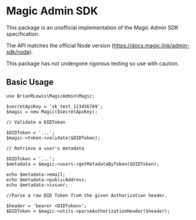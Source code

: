 # Magic Admin SDK

This package is an unofficial implementation of the Magic Admin SDK specification.

The API matches the official Node version (https://docs.magic.link/admin-sdk/node).

This package has not undergone rigorous testing so use with caution.

## Basic Usage

```
use BrianRLewis\MagicAdmin\Magic;

$secretApiKey = 'sk_test_123456789';
$magic = new Magic($secretApiKey);

// Validate a DIDToken

$DIDToken = '...';
$magic->token->validate($DIDToken);

// Retrieve a user's metadata

$DIDToken = '...';
$metadata = $magic->users->getMetadataByToken($DIDToken);

echo $metadata->email;
echo $metadata->publicAddress;
echo $metadata->issuer;

//Parse a raw DID Token from the given Authorization header.

$header = 'bearer <DIDToken>';
$DIDToken = $magic->utils->parseAuthorizationHeader($header);

```
